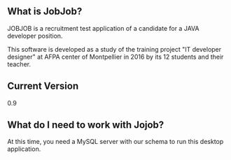 
## What is JobJob? 
JOBJOB is a recruitment test application of a candidate for a JAVA developer position. 

This software is developed as a study of the training project "IT developer designer" at AFPA center of Montpellier in 2016 by its 12 students and their teacher.

## Current Version 
0.9 

## What do I need to work with Jojob?

At this time, you need a MySQL server with our schema to run this desktop application. 
